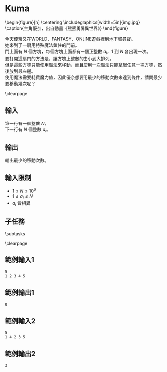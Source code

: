 # Kuma

\begin{figure}[h]
\centering
\includegraphics[width=5in]{img.jpg}
\caption{主角優奈，出自動畫《熊熊勇闖異世界》}
\end{figure}

今天優奈又在WORLD．FANTASY．ONLINE遊戲裡到地下城尋寶。  
她來到了一扇用特殊魔法鎖住的門前。  
門上面有 $N$ 個方塊，每個方塊上面都有一個正整數 $a_i$，$1$ 到 $N$ 各出現一次。  
要打開這扇門的方法是，讓方塊上整數的由小到大排列。  
但是這些方塊只能使用魔法來移動，而且使用一次魔法只能拿起任意一塊方塊，然後放到最左邊。  
使用魔法需要耗費魔力值，因此優奈想要用最少的移動次數來達到條件，請問最少要移動幾次呢？  

\clearpage

## 輸入
第一行有一個整數 $N$，  
下一行有 $N$ 個整數 $a_i$。  

## 輸出
輸出最少的移動次數。  

## 輸入限制
 - $1 \leq N \leq 10^6$
 - $1 \leq a_i \leq N$
 - $a_i$ 皆相異

## 子任務
\subtasks

\clearpage

## 範例輸入1
```
5
1 2 3 4 5
```

## 範例輸出1
```
0
```

## 範例輸入2
```
5
1 4 2 3 5
```

## 範例輸出2
```
3
```

